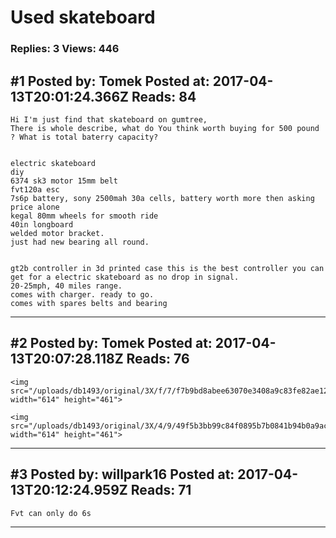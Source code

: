 # Used skateboard

### Replies: 3 Views: 446

## \#1 Posted by: Tomek Posted at: 2017-04-13T20:01:24.366Z Reads: 84

```
Hi I'm just find that skateboard on gumtree, 
There is whole describe, what do You think worth buying for 500 pound ? What is total baterry capacity? 


electric skateboard 
diy 
6374 sk3 motor 15mm belt 
fvt120a esc 
7s6p battery, sony 2500mah 30a cells, battery worth more then asking price alone 
kegal 80mm wheels for smooth ride 
40in longboard 
welded motor bracket. 
just had new bearing all round. 


gt2b controller in 3d printed case this is the best controller you can get for a electric skateboard as no drop in signal.
20-25mph, 40 miles range. 
comes with charger. ready to go. 
comes with spares belts and bearing
```

---
## \#2 Posted by: Tomek Posted at: 2017-04-13T20:07:28.118Z Reads: 76

```
<img src="/uploads/db1493/original/3X/f/7/f7b9bd8abee63070e3408a9c83fe82ae125097b0.jpg" width="614" height="461">

<img src="/uploads/db1493/original/3X/4/9/49f5b3bb99c84f0895b7b0841b94b0a9ac45a701.jpg" width="614" height="461">
```

---
## \#3 Posted by: willpark16 Posted at: 2017-04-13T20:12:24.959Z Reads: 71

```
Fvt can only do 6s
```

---
